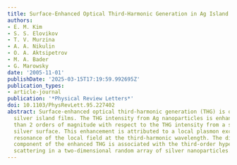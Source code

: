 ```yaml
---
title: Surface-Enhanced Optical Third-Harmonic Generation in Ag Island Films
authors:
- E. M. Kim
- S. S. Elovikov
- T. V. Murzina
- A. A. Nikulin
- O. A. Aktsipetrov
- M. A. Bader
- G. Marowsky
date: '2005-11-01'
publishDate: '2025-03-15T17:19:59.992695Z'
publication_types:
- article-journal
publication: '*Physical Review Letters*'
doi: 10.1103/PhysRevLett.95.227402
abstract: Surface-enhanced optical third-harmonic generation (THG) is observed in
  silver island films. The THG intensity from Ag nanoparticles is enhanced by more
  than 2 orders of magnitude with respect to the THG intensity from a smooth and homogeneous
  silver surface. This enhancement is attributed to a local plasmon excitation and
  resonance of the local field at the third-harmonic wavelength. The diffuse and depolarized
  component of the enhanced THG is associated with the third-order hyper-Rayleigh
  scattering in a two-dimensional random array of silver nanoparticles.
---
```

